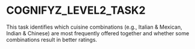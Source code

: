 # COGNIFYZ_LEVEL2_TASK2
This task identifies which cuisine combinations (e.g., Italian &amp; Mexican, Indian &amp; Chinese) are most frequently offered together and whether some combinations result in better ratings.
